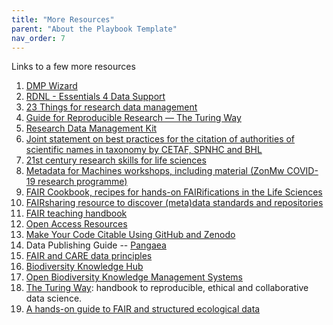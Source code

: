 ```yaml
---
title: "More Resources"
parent: "About the Playbook Template"
nav_order: 7
---
```


Links to a few more resources

1. [DMP Wizard](https://researchers.dsw.elixir-europe.org/wizard/)
2. [RDNL - Essentials 4 Data Support](https://researchdata.nl/en/training-2/)
3. [23 Things for research data management](https://23things.sites.uu.nl/)
4. [Guide for Reproducible Research — The Turing Way](https://the-turing-way.netlify.app/reproducible-research/reproducible-research.html)
5. [Research Data Management Kit](https://rdmkit.elixir-europe.org/)
6. [Joint statement on best practices for the citation of authorities of scientific names in taxonomy by CETAF, SPNHC and BHL](https://doi.org/10.3897/rio.8.e94338)
7. [21st century research skills for life sciences](https://pfern.github.io/OSODOS/gitbook/)
8. [Metadata for Machines workshops, including material (ZonMw COVID-19 research programme)](https://osf.io/bhzf8/)
9. [FAIR Cookbook, recipes for hands-on FAIRifications in the Life Sciences](https://w3id.org/faircookbook)
10. [FAIRsharing resource to discover (meta)data standards and repositories](https://fairsharing.org/)
11. [FAIR teaching handbook](https://fairsfair.gitbook.io/fair-teaching-handbook/)
12. [Open Access Resources](https://www.openaccess.nl/en)
13. [Make Your Code Citable Using GitHub and Zenodo](https://github.com/OpenScienceMOOC/Module-5-Open-Research-Software-and-Open-Source/blob/master/content_development/Task_2.md)
14. Data Publishing Guide -- [Pangaea](https://www.pangaea.de/submit/#tutorial)
15. [FAIR and CARE data principles](https://mackenziedatastream.ca/en/article/fair-and-care-data-principles)
16. [Biodiversity Knowledge Hub](https://biodiversityknowledgehub.eu/)
17. [Open Biodiversity Knowledge Management Systems](https://openbiodiv.net/)
18. [The Turing Way](https://book.the-turing-way.org/index.html): handbook to reproducible, ethical and collaborative data science.
19. [A hands-on guide to FAIR and structured ecological data](https://lter-life.github.io/FDFDT-Manual/)
